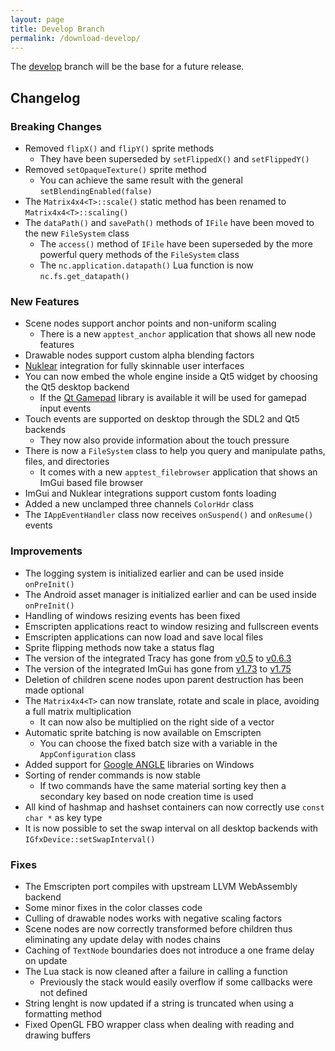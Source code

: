 ```yaml
---
layout: page
title: Develop Branch
permalink: /download-develop/
---
```


The [develop](https://github.com/nCine/nCine/tree/develop) branch will be the base for a future release.

## Changelog

### Breaking Changes

- Removed `flipX()` and `flipY()` sprite methods
  - They have been superseded by `setFlippedX()` and `setFlippedY()`
- Removed `setOpaqueTexture()` sprite method
  - You can achieve the same result with the general `setBlendingEnabled(false)`
- The `Matrix4x4<T>::scale()` static method has been renamed to `Matrix4x4<T>::scaling()`
- The `dataPath()` and `savePath()` methods of `IFile` have been moved to the new `FileSystem` class
  - The `access()` method of `IFile` have been superseded by the more powerful query methods of the `FileSystem` class
  - The `nc.application.datapath()` Lua function is now `nc.fs.get_datapath()`

### New Features

- Scene nodes support anchor points and non-uniform scaling
  - There is a new `apptest_anchor` application that shows all new node features
- Drawable nodes support custom alpha blending factors
- [Nuklear](https://github.com/Immediate-Mode-UI/Nuklear) integration for fully skinnable user interfaces
- You can now embed the whole engine inside a Qt5 widget by choosing the Qt5 desktop backend
  - If the [Qt Gamepad](https://doc.qt.io/qt-5/qtgamepad-module.html) library is available it will be used for gamepad input events
- Touch events are supported on desktop through the SDL2 and Qt5 backends
  - They now also provide information about the touch pressure
- There is now a `FileSystem` class to help you query and manipulate paths, files, and directories
  - It comes with a new `apptest_filebrowser` application that shows an ImGui based file browser
- ImGui and Nuklear integrations support custom fonts loading
- Added a new unclamped three channels `ColorHdr` class
- The `IAppEventHandler` class now receives `onSuspend()` and `onResume()` events

### Improvements

- The logging system is initialized earlier and can be used inside `onPreInit()`
- The Android asset manager is initialized earlier and can be used inside `onPreInit()`
- Handling of windows resizing events has been fixed
- Emscripten applications react to window resizing and fullscreen events
- Emscripten applications can now load and save local files
- Sprite flipping methods now take a status flag
- The version of the integrated Tracy has gone from [v0.5](https://bitbucket.org/wolfpld/tracy/src/v0.5/) to [v0.6.3](https://bitbucket.org/wolfpld/tracy/src/v0.6.3/)
- The version of the integrated ImGui has gone from [v1.73](https://github.com/ocornut/imgui/releases/tag/v1.73) to [v1.75](https://github.com/ocornut/imgui/releases/tag/v1.75)
- Deletion of children scene nodes upon parent destruction has been made optional
- The `Matrix4x4<T>` can now translate, rotate and scale in place, avoiding a full matrix multiplication
  - It can now also be multiplied on the right side of a vector
- Automatic sprite batching is now available on Emscripten
  - You can choose the fixed batch size with a variable in the `AppConfiguration` class
- Added support for [Google ANGLE](http://angleproject.org) libraries on Windows
- Sorting of render commands is now stable
  - If two commands have the same material sorting key then a secondary key based on node creation time is used
- All kind of hashmap and hashset containers can now correctly use `const char *` as key type
- It is now possible to set the swap interval on all desktop backends with `IGfxDevice::setSwapInterval()`

### Fixes

- The Emscripten port compiles with upstream LLVM WebAssembly backend
- Some minor fixes in the color classes code
- Culling of drawable nodes works with negative scaling factors
- Scene nodes are now correctly transformed before children thus eliminating any update delay with nodes chains
- Caching of `TextNode` boundaries does not introduce a one frame delay on update
- The Lua stack is now cleaned after a failure in calling a function
  - Previously the stack would easily overflow if some callbacks were not defined
- String lenght is now updated if a string is truncated when using a formatting method
- Fixed OpenGL FBO wrapper class when dealing with reading and drawing buffers
